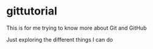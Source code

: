 # gittutorial
This is for me trying to know more about Git and GitHub

Just exploring the different things I can do
